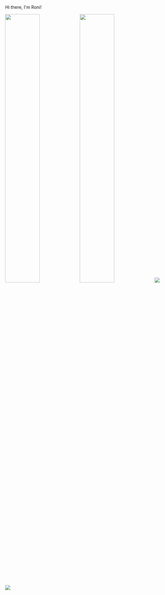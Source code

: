 Hi there, I'm Roni!

<img align="left" width="47%" src="https://github-readme-stats.vercel.app/api?username=anuraghazra&theme=dark&show_icons=true"/>

<img  aligh="left" width="47%" src = "https://github-readme-stats.vercel.app/api/top-langs/?username=anuraghazra&hide_progress=true"/>


<img src=" 	https://img.shields.io/badge/JavaScript-F7DF1E?style=for-the-badge&logo=javascript&logoColor=black" />

<img src="https://img.shields.io/badge/Node.js-43853D?style=for-the-badge&logo=node.js&logoColor=white" />











 


